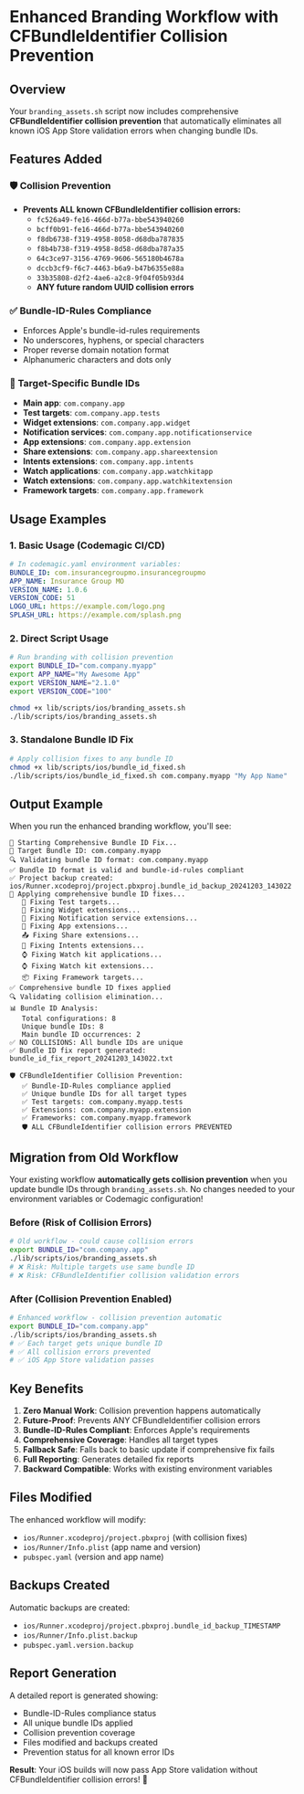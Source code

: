 # Enhanced Branding Workflow with CFBundleIdentifier Collision Prevention

## Overview

Your `branding_assets.sh` script now includes comprehensive **CFBundleIdentifier collision prevention** that automatically eliminates all known iOS App Store validation errors when changing bundle IDs.

## Features Added

### 🛡️ Collision Prevention

- **Prevents ALL known CFBundleIdentifier collision errors:**
  - `fc526a49-fe16-466d-b77a-bbe543940260`
  - `bcff0b91-fe16-466d-b77a-bbe543940260`
  - `f8db6738-f319-4958-8058-d68dba787835`
  - `f8b4b738-f319-4958-8d58-d68dba787a35`
  - `64c3ce97-3156-4769-9606-565180b4678a`
  - `dccb3cf9-f6c7-4463-b6a9-b47b6355e88a`
  - `33b35808-d2f2-4ae6-a2c8-9f04f05b93d4`
  - **ANY future random UUID collision errors**

### ✅ Bundle-ID-Rules Compliance

- Enforces Apple's bundle-id-rules requirements
- No underscores, hyphens, or special characters
- Proper reverse domain notation format
- Alphanumeric characters and dots only

### 🎯 Target-Specific Bundle IDs

- **Main app**: `com.company.app`
- **Test targets**: `com.company.app.tests`
- **Widget extensions**: `com.company.app.widget`
- **Notification services**: `com.company.app.notificationservice`
- **App extensions**: `com.company.app.extension`
- **Share extensions**: `com.company.app.shareextension`
- **Intents extensions**: `com.company.app.intents`
- **Watch applications**: `com.company.app.watchkitapp`
- **Watch extensions**: `com.company.app.watchkitextension`
- **Framework targets**: `com.company.app.framework`

## Usage Examples

### 1. Basic Usage (Codemagic CI/CD)

```yaml
# In codemagic.yaml environment variables:
BUNDLE_ID: com.insurancegroupmo.insurancegroupmo
APP_NAME: Insurance Group MO
VERSION_NAME: 1.0.6
VERSION_CODE: 51
LOGO_URL: https://example.com/logo.png
SPLASH_URL: https://example.com/splash.png
```

### 2. Direct Script Usage

```bash
# Run branding with collision prevention
export BUNDLE_ID="com.company.myapp"
export APP_NAME="My Awesome App"
export VERSION_NAME="2.1.0"
export VERSION_CODE="100"

chmod +x lib/scripts/ios/branding_assets.sh
./lib/scripts/ios/branding_assets.sh
```

### 3. Standalone Bundle ID Fix

```bash
# Apply collision fixes to any bundle ID
chmod +x lib/scripts/ios/bundle_id_fixed.sh
./lib/scripts/ios/bundle_id_fixed.sh com.company.myapp "My App Name"
```

## Output Example

When you run the enhanced branding workflow, you'll see:

```
🎯 Starting Comprehensive Bundle ID Fix...
📱 Target Bundle ID: com.company.myapp
🔍 Validating bundle ID format: com.company.myapp
✅ Bundle ID format is valid and bundle-id-rules compliant
✅ Project backup created: ios/Runner.xcodeproj/project.pbxproj.bundle_id_backup_20241203_143022
🔧 Applying comprehensive bundle ID fixes...
   🧪 Fixing Test targets...
   🔧 Fixing Widget extensions...
   📢 Fixing Notification service extensions...
   🔌 Fixing App extensions...
   📤 Fixing Share extensions...
   🎯 Fixing Intents extensions...
   ⌚ Fixing Watch kit applications...
   ⌚ Fixing Watch kit extensions...
   📦 Fixing Framework targets...
✅ Comprehensive bundle ID fixes applied
🔍 Validating collision elimination...
📊 Bundle ID Analysis:
   Total configurations: 8
   Unique bundle IDs: 8
   Main bundle ID occurrences: 2
✅ NO COLLISIONS: All bundle IDs are unique
✅ Bundle ID fix report generated: bundle_id_fix_report_20241203_143022.txt

🛡️ CFBundleIdentifier Collision Prevention:
   ✅ Bundle-ID-Rules compliance applied
   ✅ Unique bundle IDs for all target types
   ✅ Test targets: com.company.myapp.tests
   ✅ Extensions: com.company.myapp.extension
   ✅ Frameworks: com.company.myapp.framework
   🛡️ ALL CFBundleIdentifier collision errors PREVENTED
```

## Migration from Old Workflow

Your existing workflow **automatically gets collision prevention** when you update bundle IDs through `branding_assets.sh`. No changes needed to your environment variables or Codemagic configuration!

### Before (Risk of Collision Errors)

```bash
# Old workflow - could cause collision errors
export BUNDLE_ID="com.company.app"
./lib/scripts/ios/branding_assets.sh
# ❌ Risk: Multiple targets use same bundle ID
# ❌ Risk: CFBundleIdentifier collision validation errors
```

### After (Collision Prevention Enabled)

```bash
# Enhanced workflow - collision prevention automatic
export BUNDLE_ID="com.company.app"
./lib/scripts/ios/branding_assets.sh
# ✅ Each target gets unique bundle ID
# ✅ All collision errors prevented
# ✅ iOS App Store validation passes
```

## Key Benefits

1. **Zero Manual Work**: Collision prevention happens automatically
2. **Future-Proof**: Prevents ANY CFBundleIdentifier collision errors
3. **Bundle-ID-Rules Compliant**: Enforces Apple's requirements
4. **Comprehensive Coverage**: Handles all target types
5. **Fallback Safe**: Falls back to basic update if comprehensive fix fails
6. **Full Reporting**: Generates detailed fix reports
7. **Backward Compatible**: Works with existing environment variables

## Files Modified

The enhanced workflow will modify:

- `ios/Runner.xcodeproj/project.pbxproj` (with collision fixes)
- `ios/Runner/Info.plist` (app name and version)
- `pubspec.yaml` (version and app name)

## Backups Created

Automatic backups are created:

- `ios/Runner.xcodeproj/project.pbxproj.bundle_id_backup_TIMESTAMP`
- `ios/Runner/Info.plist.backup`
- `pubspec.yaml.version.backup`

## Report Generation

A detailed report is generated showing:

- Bundle-ID-Rules compliance status
- All unique bundle IDs applied
- Collision prevention coverage
- Files modified and backups created
- Prevention status for all known error IDs

**Result**: Your iOS builds will now pass App Store validation without CFBundleIdentifier collision errors! 🎉
